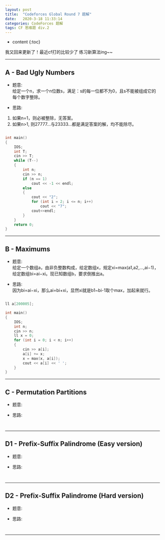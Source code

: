 ```yaml
---
layout: post
title:  "Codeforces Global Round 7 题解"
date:   2020-3-18 11:33:14
categories: CodeForces 题解
tags: CF 思维题 div.2
---
```


* content
{:toc}

我又回来更新了！最近cf打的比较少了 练习新算法ing~~





---

## A - Bad Ugly Numbers

* 题意:  
给定一个n，求一个n位数s，满足：s的每一位都不为0，且s不能被组成它的每个数字整除。

* 思路:  
1. 如果n=1，则必被整除，无答案。
2. 如果n>1, 则27777...与23333...都是满足答案的解，均不能除尽。

```c++

int main()
{
    IOS;
    int T;
    cin >> T;
    while (T--)
    {
        int n;
        cin >> n;
        if (n == 1)
            cout << -1 << endl;
        else
        {
            cout << "2";
            for (int i = 2; i <= n; i++)
                cout << "7";
            cout<<endl;
        }
    }
    return 0;
}

```

---

## B - 	Maximums

* 题意:  
给定一个数组a，由非负整数构成，给定数组x，规定xi=max(a1,a2,…,ai−1)，给定数组bi=ai−xi。现已知数组b，要求倒推出a。

* 思路:  
因为bi=ai−xi，那么ai=bi+xi，显然xi就是b1~bi-1取个max，加起来就行。
```c++

ll a[200005];

int main()
{
    IOS;
    int n;
    cin >> n;
    ll x = 0;
    for (int i = 0; i < n; i++)
    {
        cin >> a[i];
        a[i] += x;
        x = max(x, a[i]);
        cout << a[i] << ' ';
    }
}

```

---

## C - Permutation Partitions

* 题意:  


* 思路:  

```c++



```

---

## D1 - Prefix-Suffix Palindrome (Easy version)

* 题意:  


* 思路:  

```c++



```

---

## D2 - Prefix-Suffix Palindrome (Hard version)

* 题意:  


* 思路:  

```c++



```

---